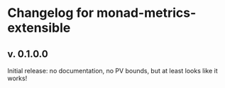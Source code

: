 # Changelog for monad-metrics-extensible

## v. 0.1.0.0

Initial release: no documentation, no PV bounds, but at least looks like it works!
